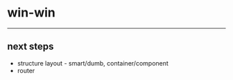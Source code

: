 # win-win
------------

## next steps

* structure layout - smart/dumb, container/component
* router